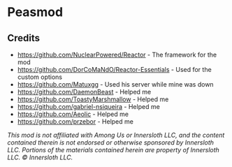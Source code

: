 # Peasmod
## Credits
- https://github.com/NuclearPowered/Reactor - The framework for the mod
- https://github.com/DorCoMaNdO/Reactor-Essentials - Used for the custom options
- https://github.com/Matuxgg - Used his server while mine was down
- https://github.com/DaemonBeast - Helped me
- https://github.com/ToastyMarshmallow - Helped me
- https://github.com/gabriel-nsiqueira - Helped me
- https://github.com/Aeolic - Helped me
- https://github.com/przebor - Helped me


*This mod is not affiliated with Among Us or Innersloth LLC, and the content contained therein is not endorsed or otherwise sponsored by Innersloth LLC. Portions of the materials contained herein are property of Innersloth LLC. © Innersloth LLC.*
